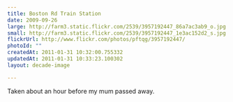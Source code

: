 ```yaml
---
title: Boston Rd Train Station
date: 2009-09-26
large: http://farm3.static.flickr.com/2539/3957192447_86a7ac3ab9_o.jpg
small: http://farm3.static.flickr.com/2539/3957192447_1e3ac152d2_s.jpg
flickrUrl: http://www.flickr.com/photos/pftqg/3957192447/
photoId: ""
createdAt: 2011-01-31 10:32:00.755332
updatedAt: 2011-01-31 10:33:23.100302
layout: decade-image

---
```

Taken about an hour before my mum passed away.
